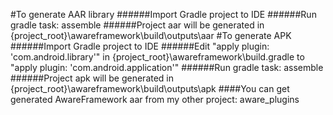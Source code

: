 #To generate AAR library
######Import Gradle project to IDE
######Run gradle task: assemble
######Project aar will be generated in {project_root}\awareframework\build\outputs\aar
#To generate APK
######Import Gradle project to IDE
######Edit "apply plugin: 'com.android.library'" in {project_root}\awareframework\build.gradle to "apply plugin: 'com.android.application'"
######Run gradle task: assemble
######Project apk will be generated in {project_root}\awareframework\build\outputs\apk
####You can get generated AwareFramework aar from my other project: aware_plugins
